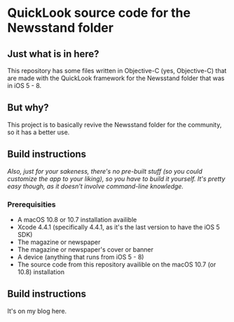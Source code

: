 # QuickLook source code for the Newsstand folder #
## Just what is in here? ##
This repository has some files written in Objective-C (yes, Objective-C) that are made with the QuickLook framework for the Newsstand folder that was in iOS 5 - 8. 
## But why? ##
This project is to basically revive the Newsstand folder for the community, so it has a better use.
## Build instructions ##
*Also, just for your sakeness, there's no pre-built stuff (so you could customize the app to your liking), so you have to build it yourself. It's pretty easy though, as it doesn't involve command-line knowledge.*
### Prerequisities ###
- A macOS 10.8 or 10.7 installation availible
- Xcode 4.4.1 (specifically 4.4.1, as it's the last version to have the iOS 5 SDK)
- The magazine or newspaper
- The magazine or newspaper's cover or banner
- A device (anything that runs from iOS 5 - 8)
- The source code from this repository availible on the macOS 10.7 (or 10.8) installation
## Build instructions ##
It's on my blog here.
